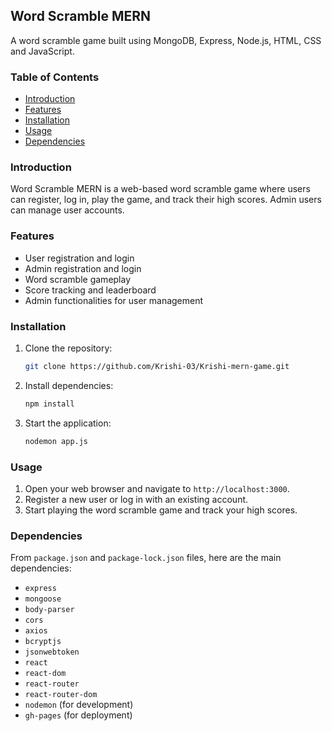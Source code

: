 ## Word Scramble MERN

A word scramble game built using MongoDB, Express, Node.js, HTML, CSS and JavaScript.

### Table of Contents

- [Introduction](#introduction)
- [Features](#features)
- [Installation](#installation)
- [Usage](#usage)
- [Dependencies](#dependencies)

### Introduction

Word Scramble MERN is a web-based word scramble game where users can register, log in, play the game, and track their high scores. Admin users can manage user accounts.

### Features

- User registration and login
- Admin registration and login
- Word scramble gameplay
- Score tracking and leaderboard
- Admin functionalities for user management

### Installation

1. Clone the repository:
   ```bash
   git clone https://github.com/Krishi-03/Krishi-mern-game.git
   ```

2. Install dependencies:
   ```bash
   npm install
   ```

3. Start the application:
   ```bash
   nodemon app.js
   ```

### Usage

1. Open your web browser and navigate to `http://localhost:3000`.
2. Register a new user or log in with an existing account.
3. Start playing the word scramble game and track your high scores.

### Dependencies

From `package.json` and `package-lock.json` files, here are the main dependencies:

- `express`
- `mongoose`
- `body-parser`
- `cors`
- `axios`
- `bcryptjs`
- `jsonwebtoken`
- `react`
- `react-dom`
- `react-router`
- `react-router-dom`
- `nodemon` (for development)
- `gh-pages` (for deployment)
